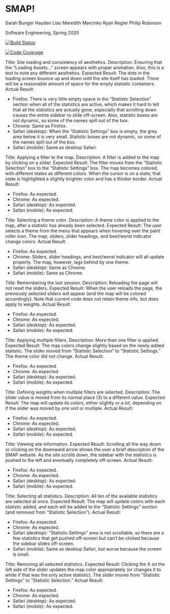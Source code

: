 # SMAP!

Sarah Bunger
Hayden Liao
Meredith Marcinko
Ryan Regier
Philip Robinson

Software Engineering, Spring 2020

[![Build Status](https://travis-ci.com/upcs/cs341-project-ss2020-swift.svg?branch=master)](https://travis-ci.com/upcs/cs341-project-ss2020-swift)

[![Code Coverage](https://codecov.io/gh/upcs/cs341-project-ss2020-swift/branch/master/graph/badge.svg)](https://codecov.io/gh/upcs/cs341-project-ss2020-swift)

Title: Site loading and consistency of aesthetics.
Description: Ensuring that the “Loading Assets…” screen appears with proper animation. Also, 
this is a test to note any different aesthetics.
Expected Result: The dots in the loading screen bounce up and down until the site itself has 
loaded. There will be a reasonable amount of space for the empty statistic containers.
Actual Result: 
-	Firefox: There is very little empty space in the “Statistic Selection” section when all of the statistics are active, which makes it hard to tell that all the statistics are actually gone, especially that scrolling down causes the entire sidebar to slide off-screen. Also, statistic boxes are not dynamic, so some of the names spill out of the box.
-	Chrome: Same as Firefox.
-	Safari (desktop): When the “Statistic Settings” box is empty, the grey area below it is very small. Statistic boxes are not dynamic, so some of the names spill out of the box.
-	Safari (mobile): Same as desktop Safari.

Title: Applying a filter to the map.
Description: A filter is added to the map by clicking on a slider.
Expected Result: The filter moves from the “Statistic Selection” box to the “Statistic Settings” 
box. The map becomes colored, with different states as different colors. When the cursor is on a state, that state is highlighted a slightly brighter color and has a thicker border.
Actual Result: 
-	Firefox: As expected.
-	Chrome: As expected.
-	Safari (desktop): As expected.
-	Safari (mobile): As expected.

Title: Selecting a theme color.
Description: A theme color is applied to the map, after a statistic has already been selected.
Expected Result: The user selects a theme from the menu that appears when hovering over the 
paint roller icon. The map, sliders, slider headings, and best/worst indicator change colors.
Actual Result:
-	Firefox: As expected.
-	Chrome: Sliders, slider headings, and best/worst indicator will all update properly. The map, however, lags behind by one theme.
-	Safari (desktop): Same as Chrome.
-	Safari (mobile): Same as Chrome.

Title: Remembering the last session.
Description: Reloading the page will not reset the sliders.
Expected Result: When the user reloads the page, the previously selected sliders will appear (and 
the map will be colored accordingly). Note that current code does not retain theme info, but does apply to weights.
Actual Result:
-	Firefox: As expected. 
-	Chrome: As expected.
-	Safari (desktop): As expected.
-	Safari (mobile): As expected.

Title: Applying multiple filters.
Description: More than one filter is applied.
Expected Result: The map colors change slightly based on the newly added statistic. The slider 
moved from “Statistic Selection” to “Statistic Settings.” The theme color did not change.
Actual Result:
-	Firefox: As expected.
-	Chrome: As expected
-	Safari (desktop): As expected.
-	Safari (mobile): As expected.

Title: Defining weights when multiple filters are selected.
Description: The slider value is moved from its normal place (3) to a different value.
Expected Result: The map will update its colors, either slightly or a lot, depending on if the 
slider was moved by one unit or multiple.
Actual Result:
-	Firefox: As expected.
-	Chrome: As expected.
-	Safari (desktop): As expected.
-	Safari (mobile): As expected.

Title: Viewing site information.
Expected Result: Scrolling all the way down or clicking on the downward arrow shows the user a 
brief description of the SMAP website. As the site scrolls down, the sidebar with the 
statistics is pushed to the left and eventually completely off-screen.
Actual Result:
-	Firefox: As expected.
-	Chrome: As expected.
-	Safari (desktop): As expected.
-	Safari (mobile): As expected.

Title: Selecting all statistics.
Description: All ten of the available statistics are selected at once.
Expected Result: The map will update colors with each statistic added, and each will be added to the “Statistic Settings” section (and removed from “Statistic Selection”).
Actual Result:
-	Firefox: As expected. 
-	Chrome: As expected.
-	Safari (desktop): “Statistic Settings” area is not scrollable, so there are a few statistics that get pushed off-screen but can’t be clicked because the sidebar slides off-screen.
-	Safari (mobile): Same as desktop Safari, but worse because the screen is small.

Title: Removing all selected statistics.
Expected Result: Clicking the X on the left side of the slider updates the map color appropriately (or changes it to white if that was the only active statistic). The slider moves from “Statistic Settings” to “Statistic Selection.”
Actual Result:
-	Firefox: As expected.
-	Chrome: As expected.
-	Safari (desktop): As expected.
-	Safari (mobile): As expected.
